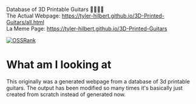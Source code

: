 Database of 3D Printable Guitars 🎸🎸🎸🎸  
The Actual Webpage: https://tyler-hilbert.github.io/3D-Printed-Guitars/all.html  
La Meme Page: https://tyler-hilbert.github.io/3D-Printed-Guitars  

[![OSSRank](https://shields.io/endpoint?url=https://ossrank.com/shield/3982)](https://ossrank.com/p/3982)

# What am I looking at  
This originally was a generated webpage from a database of 3d printable guitars. The output has been modified so many times it's basically just created from scratch instead of generated now.
